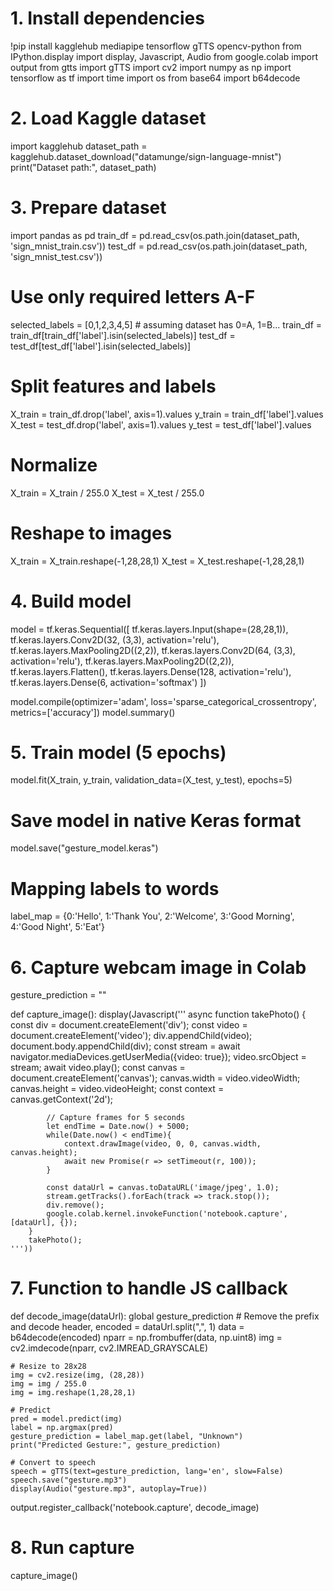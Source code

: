 
# 1. Install dependencies

!pip install kagglehub mediapipe tensorflow gTTS opencv-python
from IPython.display import display, Javascript, Audio
from google.colab import output
from gtts import gTTS
import cv2
import numpy as np
import tensorflow as tf
import time
import os
from base64 import b64decode

# 2. Load Kaggle dataset

import kagglehub
dataset_path = kagglehub.dataset_download("datamunge/sign-language-mnist")
print("Dataset path:", dataset_path)

# 3. Prepare dataset

import pandas as pd
train_df = pd.read_csv(os.path.join(dataset_path, 'sign_mnist_train.csv'))
test_df = pd.read_csv(os.path.join(dataset_path, 'sign_mnist_test.csv'))

# Use only required letters A-F
selected_labels = [0,1,2,3,4,5]  # assuming dataset has 0=A, 1=B...
train_df = train_df[train_df['label'].isin(selected_labels)]
test_df = test_df[test_df['label'].isin(selected_labels)]

# Split features and labels
X_train = train_df.drop('label', axis=1).values
y_train = train_df['label'].values
X_test = test_df.drop('label', axis=1).values
y_test = test_df['label'].values

# Normalize
X_train = X_train / 255.0
X_test = X_test / 255.0

# Reshape to images
X_train = X_train.reshape(-1,28,28,1)
X_test = X_test.reshape(-1,28,28,1)

# 4. Build model

model = tf.keras.Sequential([
    tf.keras.layers.Input(shape=(28,28,1)),
    tf.keras.layers.Conv2D(32, (3,3), activation='relu'),
    tf.keras.layers.MaxPooling2D((2,2)),
    tf.keras.layers.Conv2D(64, (3,3), activation='relu'),
    tf.keras.layers.MaxPooling2D((2,2)),
    tf.keras.layers.Flatten(),
    tf.keras.layers.Dense(128, activation='relu'),
    tf.keras.layers.Dense(6, activation='softmax')
])

model.compile(optimizer='adam', loss='sparse_categorical_crossentropy', metrics=['accuracy'])
model.summary()

# 5. Train model (5 epochs)
model.fit(X_train, y_train, validation_data=(X_test, y_test), epochs=5)

# Save model in native Keras format
model.save("gesture_model.keras")

# Mapping labels to words
label_map = {0:'Hello', 1:'Thank You', 2:'Welcome', 3:'Good Morning', 4:'Good Night', 5:'Eat'}

# 6. Capture webcam image in Colab

gesture_prediction = ""

def capture_image():
    display(Javascript('''
        async function takePhoto() {
            const div = document.createElement('div');
            const video = document.createElement('video');
            div.appendChild(video);
            document.body.appendChild(div);
            const stream = await navigator.mediaDevices.getUserMedia({video: true});
            video.srcObject = stream;
            await video.play();
            const canvas = document.createElement('canvas');
            canvas.width = video.videoWidth;
            canvas.height = video.videoHeight;
            const context = canvas.getContext('2d');

            // Capture frames for 5 seconds
            let endTime = Date.now() + 5000;
            while(Date.now() < endTime){
                context.drawImage(video, 0, 0, canvas.width, canvas.height);
                await new Promise(r => setTimeout(r, 100));
            }

            const dataUrl = canvas.toDataURL('image/jpeg', 1.0);
            stream.getTracks().forEach(track => track.stop());
            div.remove();
            google.colab.kernel.invokeFunction('notebook.capture', [dataUrl], {});
        }
        takePhoto();
    '''))


# 7. Function to handle JS callback

def decode_image(dataUrl):
    global gesture_prediction
    # Remove the prefix and decode
    header, encoded = dataUrl.split(",", 1)
    data = b64decode(encoded)
    nparr = np.frombuffer(data, np.uint8)
    img = cv2.imdecode(nparr, cv2.IMREAD_GRAYSCALE)

    # Resize to 28x28
    img = cv2.resize(img, (28,28))
    img = img / 255.0
    img = img.reshape(1,28,28,1)

    # Predict
    pred = model.predict(img)
    label = np.argmax(pred)
    gesture_prediction = label_map.get(label, "Unknown")
    print("Predicted Gesture:", gesture_prediction)

    # Convert to speech
    speech = gTTS(text=gesture_prediction, lang='en', slow=False)
    speech.save("gesture.mp3")
    display(Audio("gesture.mp3", autoplay=True))

output.register_callback('notebook.capture', decode_image)


# 8. Run capture

capture_image()
